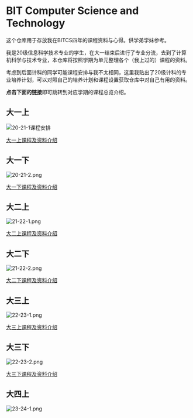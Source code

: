 # BIT Computer Science and Technology
这个仓库用于存放我在BITCS四年的课程资料与心得。供学弟学妹参考。

我是20级信息科学技术专业的学生，在大一结束后进行了专业分流，去到了计算机科学与技术专业，本仓库将按照学期为单元整理各个（我上过的）课程的资料。

考虑到后面计科的同学可能课程安排与我不太相同，这里我贴出了20级计科的专业培养计划，可以对照自己的培养计划和课程设置获取仓库中对自己有用的资料。

**点击下面的链接**即可跳转到对应学期的课程总览介绍。

## 大一上
![20-21-1课程安排](https://s2.loli.net/2023/08/26/Yx35MpNO9EzPWtI.png)

[大一上课程及资料介绍]()

## 大一下
![20-21-2.png](https://s2.loli.net/2023/08/26/RN7AEqmSpW13Bch.png)

[大一下课程及资料介绍]()

## 大二上
![21-22-1.png](https://s2.loli.net/2023/08/26/VXak1Aq5eEbIiNz.png)

[大二上课程及资料介绍](https://github.com/fan2goa1/BIT-CS-UnderGraduate/tree/main/%E5%A4%A7%E4%BA%8C%E4%B8%8A)

## 大二下
![21-22-2.png](https://s2.loli.net/2023/08/26/5FEfNLPA2uaxSsm.png)

[大二下课程及资料介绍]()

## 大三上
![22-23-1.png](https://s2.loli.net/2023/08/26/TtoiW2KC9RkyUjq.png)

[大三上课程及资料介绍](https://github.com/fan2goa1/BIT-CS-UnderGraduate/tree/main/%E5%A4%A7%E4%B8%89%E4%B8%8A)

## 大三下
![22-23-2.png](https://s2.loli.net/2023/08/26/jvkoJxdTq15Ih3a.png)

[大三下课程及资料介绍]()

## 大四上
![23-24-1.png](https://s2.loli.net/2023/08/26/5wlyvGi9ksT1mdK.png)
